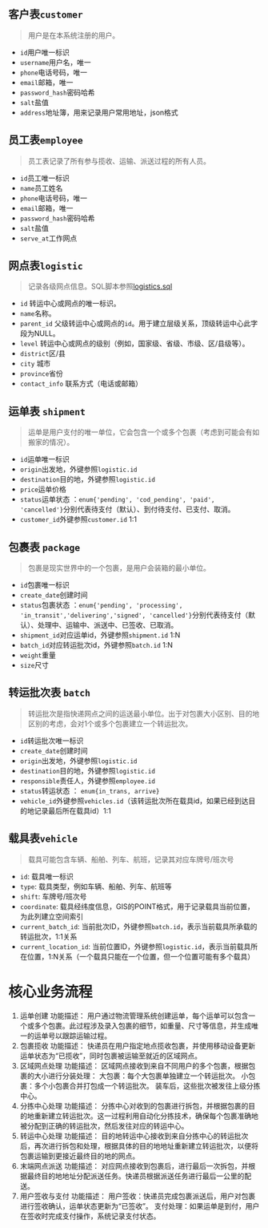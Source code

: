 ## 客户表`customer`

> 用户是在本系统注册的用户。

* `id`用户唯一标识
* `username`用户名，唯一
* `phone`电话号码，唯一
* `email`邮箱，唯一
* `password_hash`密码哈希
* `salt`盐值
* `address`地址簿，用来记录用户常用地址，json格式

## 员工表`employee`

> 员工表记录了所有参与揽收、运输、派送过程的所有人员。

* `id`员工唯一标识
* `name`员工姓名
* `phone`电话号码，唯一
* `email`邮箱，唯一
* `password_hash`密码哈希
* `salt`盐值
* `serve_at`工作网点

## 网点表`logistic`

> 记录各级网点信息。SQL脚本参照[logistics.sql](./logistics.sql)

- `id`  转运中心或网点的唯一标识。
- `name`名称。
- `parent_id` 父级转运中心或网点的`id`。用于建立层级关系，顶级转运中心此字段为NULL。
- `level` 转运中心或网点的级别（例如，国家级、省级、市级、区/县级等）。
- `district`区/县
- `city` 城市
- `province`省份
- `contact_info` 联系方式（电话或邮箱）

## 运单表 `shipment`

> 运单是用户支付的唯一单位，它会包含一个或多个包裹（考虑到可能会有如搬家的情况）。

* `id`运单唯一标识
* `origin`出发地，外键参照`logistic.id`
* `destination`目的地，外键参照`logistic.id`
* `price`运单价格
* `status`运单状态 ：`enum{'pending', 'cod_pending', 'paid', 'cancelled'}`分别代表待支付（默认）、到付待支付、已支付、取消。
* `customer_id`外键参照`customer.id` 1:1

## 包裹表 `package`

> 包裹是现实世界中的一个包裹，是用户会装箱的最小单位。

* `id`包裹唯一标识
* `create_date`创建时间
* `status`包裹状态 ：`enum{'pending', 'processing', 'in_transit','delivering','signed', 'cancelled'}`分别代表待支付（默认）、处理中、运输中、派送中、已签收、已取消。
* `shipment_id`对应运单id，外键参照`shipment.id` 1:N
* `batch_id`对应转运批次id，外键参照`batch.id` 1:N
* `weight`重量
* `size`尺寸

## 转运批次表 `batch`

> 转运批次是指快递网点之间的运送最小单位。出于对包裹大小区别、目的地区别的考虑，会对1个或多个包裹建立一个转运批次。

* `id`转运批次唯一标识
* `create_date`创建时间
* `origin`出发地，外键参照`logistic.id`
* `destination`目的地，外键参照`logistic.id`
* `responsible`责任人，外键参照`employee.id`
* `status`转运状态 ： `enum{in_trans, arrive}`
* `vehicle_id`外键参照`vehicles.id`（该转运批次所在载具id，如果已经到达目的地记录最后所在载具id）1:1

## 载具表`vehicle`

> 载具可能包含车辆、船舶、列车、航班，记录其对应车牌号/班次号

* `id`: 载具唯一标识
* `type`: 载具类型，例如车辆、船舶、列车、航班等
* `shift`: 车牌号/班次号
* `coordinate`: 载具经纬度信息，GIS的POINT格式，用于记录载具当前位置，为此列建立空间索引
* `current_batch_id`: 当前批次ID，外键参照`batch.id`，表示当前载具所承载的转运批次，1:1关系
* `current_location_id`: 当前位置ID，外键参照`logistic.id`，表示当前载具所在位置，1:N关系（一个载具只能在一个位置，但一个位置可能有多个载具）

# 核心业务流程
1. 运单创建
   功能描述： 用户通过物流管理系统创建运单，每个运单可以包含一个或多个包裹。此过程涉及录入包裹的细节，如重量、尺寸等信息，并生成唯一的运单号以跟踪运输过程。
2. 包裹揽收
   功能描述： 快递员在用户指定地点揽收包裹，并使用移动设备更新运单状态为“已揽收”，同时包裹被运输至就近的区域网点。
3. 区域网点处理
   功能描述： 区域网点接收到来自不同用户的多个包裹，根据包裹的大小进行分装处理：
   大包裹：每个大包裹单独建立一个转运批次。
   小包裹：多个小包裹合并打包成一个转运批次。
   装车后，这些批次被发往上级分拣中心。
4. 分拣中心处理
   功能描述： 分拣中心对收到的包裹进行拆包，并根据包裹的目的地重新建立转运批次。这一过程利用自动化分拣技术，确保每个包裹准确地被分配到正确的转运批次，然后发往对应的转运中心。
5. 转运中心处理
   功能描述： 目的地转运中心接收到来自分拣中心的转运批次后，再次进行拆包和处理，根据具体的目的地地址重新建立转运批次，以便将包裹运输到更接近最终目的地的网点。
6. 末端网点派送
   功能描述： 对应网点接收到包裹后，进行最后一次拆包，并根据最终目的地地址分配派送任务。快递员根据派送任务进行最后一公里的配送。
7. 用户签收与支付
   功能描述：
   用户签收：快递员完成包裹派送后，用户对包裹进行签收确认，运单状态更新为“已签收”。
   支付处理：如果运单是到付，用户在签收时完成支付操作，系统记录支付状态。

